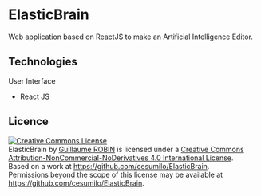 # ElasticBrain

Web application based on ReactJS to make an Artificial Intelligence Editor.

## Technologies

User Interface

- React JS

## Licence

<a rel="license" href="http://creativecommons.org/licenses/by-nc-nd/4.0/"><img alt="Creative Commons License" style="border-width:0" src="https://i.creativecommons.org/l/by-nc-nd/4.0/88x31.png" /></a><br /><span xmlns:dct="http://purl.org/dc/terms/" property="dct:title">ElasticBrain</span> by <a xmlns:cc="http://creativecommons.org/ns#" href="https://github.com/cesumilo/ElasticBrain" property="cc:attributionName" rel="cc:attributionURL">Guillaume ROBIN</a> is licensed under a <a rel="license" href="http://creativecommons.org/licenses/by-nc-nd/4.0/">Creative Commons Attribution-NonCommercial-NoDerivatives 4.0 International License</a>.<br />Based on a work at <a xmlns:dct="http://purl.org/dc/terms/" href="https://github.com/cesumilo/ElasticBrain" rel="dct:source">https://github.com/cesumilo/ElasticBrain</a>.<br />Permissions beyond the scope of this license may be available at <a xmlns:cc="http://creativecommons.org/ns#" href="https://github.com/cesumilo/ElasticBrain" rel="cc:morePermissions">https://github.com/cesumilo/ElasticBrain</a>.
